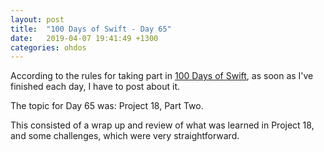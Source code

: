 ```yaml
---
layout: post
title:  "100 Days of Swift - Day 65"
date:   2019-04-07 19:41:49 +1300
categories: ohdos
---
```

According to the rules for taking part in [100 Days of Swift](https://www.hackingwithswift.com/100), as soon as I've finished each day, I have to post about it.

The topic for Day 65 was: Project 18, Part Two.

This consisted of a wrap up and review of what was learned in Project 18, and some challenges, which were very straightforward.
